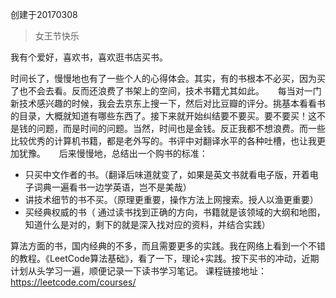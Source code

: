 创建于20170308 
>女王节快乐

  我有个爱好，喜欢书，喜欢逛书店买书。　
  
  时间长了，慢慢地也有了一些个人的心得体会。其实，有的书根本不必买，因为买了也不会去看。反而还浪费了书架上的空间，技术书籍尤其如此。
　
  每当对一门新技术感兴趣的时候，我会去京东上搜一下，然后对比豆瓣的评分。挑基本看看书的目录，大概就知道有哪些东西了。接下来就开始纠结要不要买。要不要买！这不是钱的问题，而是时间的问题。当然，时间也是金钱。反正我都不想浪费。而一些比较优秀的计算机书籍，都是老外写的。书评中对翻译水平的各种吐槽，也让我更加犹豫。
　
  后来慢慢地，总结出一个购书的标准：
 - 只买中文作者的书。（翻译后味道就变了，如果是英文书就看电子版，开着电子词典一遍看书一边学英语，岂不是美哉）
 - 讲技术细节的书不买。（原理更重要，操作方法上网搜索。授人以渔更重要）
 - 买经典权威的书（ 通过读书找到正确的方向，书籍就是该领域的大纲和地图，知道什么是对的，剩下的就是深入找对应的资料，并结合实践）
 
  算法方面的书，国内经典的不多，而且需要更多的实践。我在网络上看到一个不错的教程。《LeetCode算法基础》，看了一下，理论+实践。按下买书的冲动，近期计划从头学习一遍，顺便记录一下读书学习笔记。
  课程链接地址：https://leetcode.com/courses/
